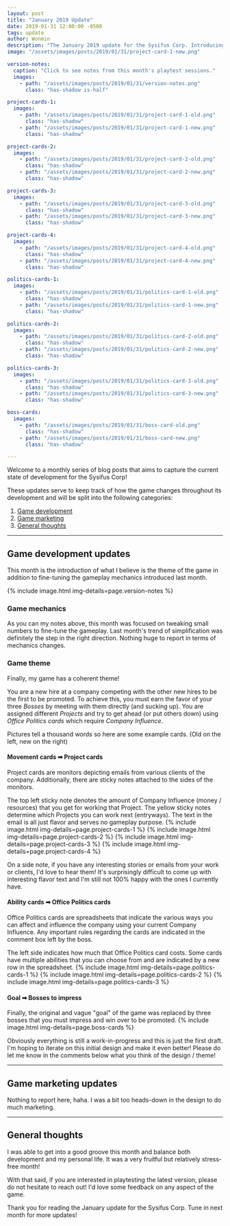 ```yaml
---
layout: post
title: "January 2019 Update"
date: 2019-01-31 12:00:00 -0500
tags: update
author: Wonmin
description: "The January 2019 update for the Sysifus Corp. Introducing the new theme! Read more about it here."
image: "/assets/images/posts/2019/01/31/project-card-1-new.png"

version-notes:
  caption: "Click to see notes from this month's playtest sessions."
  images:
    - path: "/assets/images/posts/2019/01/31/version-notes.png"
      class: "has-shadow is-half"

project-cards-1:
  images:
    - path: "/assets/images/posts/2019/01/31/project-card-1-old.png"
      class: "has-shadow"
    - path: "/assets/images/posts/2019/01/31/project-card-1-new.png"
      class: "has-shadow"

project-cards-2:
  images:
    - path: "/assets/images/posts/2019/01/31/project-card-2-old.png"
      class: "has-shadow"
    - path: "/assets/images/posts/2019/01/31/project-card-2-new.png"
      class: "has-shadow"

project-cards-3:
  images:
    - path: "/assets/images/posts/2019/01/31/project-card-3-old.png"
      class: "has-shadow"
    - path: "/assets/images/posts/2019/01/31/project-card-3-new.png"
      class: "has-shadow"

project-cards-4:
  images:
    - path: "/assets/images/posts/2019/01/31/project-card-4-old.png"
      class: "has-shadow"
    - path: "/assets/images/posts/2019/01/31/project-card-4-new.png"
      class: "has-shadow"

politics-cards-1:
  images:
    - path: "/assets/images/posts/2019/01/31/politics-card-1-old.png"
      class: "has-shadow"
    - path: "/assets/images/posts/2019/01/31/politics-card-1-new.png"
      class: "has-shadow"

politics-cards-2:
  images:
    - path: "/assets/images/posts/2019/01/31/politics-card-2-old.png"
      class: "has-shadow"
    - path: "/assets/images/posts/2019/01/31/politics-card-2-new.png"
      class: "has-shadow"

politics-cards-3:
  images:
    - path: "/assets/images/posts/2019/01/31/politics-card-3-old.png"
      class: "has-shadow"
    - path: "/assets/images/posts/2019/01/31/politics-card-3-new.png"
      class: "has-shadow"

boss-cards:
  images:
    - path: "/assets/images/posts/2019/01/31/boss-card-old.png"
      class: "has-shadow"
    - path: "/assets/images/posts/2019/01/31/boss-card-new.png"
      class: "has-shadow"

---
```


Welcome to a monthly series of blog posts that aims to capture the current state of development for the Sysifus Corp!

These updates serve to keep track of how the game changes throughout its development and will be split into the following categories:

1. [Game development](#game-development-updates)
2. [Game marketing](#game-marketing-updates)
3. [General thoughts](#general-thoughts)

---

## Game development updates ##

This month is the introduction of what I believe is the theme of the game in addition to fine-tuning the gameplay mechanics introduced last month.

{% include image.html img-details=page.version-notes %}

### Game mechanics

As you can my notes above, this month was focused on tweaking small numbers to fine-tune the gameplay. Last month's trend of simplification was definitely the step in the right direction. Nothing huge to report in terms of mechanics changes.

### Game theme

Finally, my game has a coherent theme!
>
You are a new hire at a company competing with the other new hires to be the first to be promoted. To achieve this, you must earn the favor of your three _Bosses_ by meeting with them directly (and sucking up). You are assigned different _Projects_ and try to get ahead (or put others down) using _Office Politics cards_ which require _Company Influence_.
>

Pictures tell a thousand words so here are some example cards. (Old on the left, new on the right)

#### Movement cards ➡ Project cards
Project cards are monitors depicting emails from various clients of the company. Additionally, there are sticky notes attached to the sides of the monitors.

The top left sticky note denotes the amount of Company Influence (money / resources) that you get for working that Project. The yellow sticky notes determine which Projects you can work next (entryways). The text in the email is all just flavor and serves no gameplay purpose.
{% include image.html img-details=page.project-cards-1 %}
{% include image.html img-details=page.project-cards-2 %}
{% include image.html img-details=page.project-cards-3 %}
{% include image.html img-details=page.project-cards-4 %}

On a side note, if you have any interesting stories or emails from your work or clients, I'd love to hear them! It's surprisingly difficult to come up with interesting flavor text and I'm still not 100% happy with the ones I currently have.

#### Ability cards ➡ Office Politics cards
Office Politics cards are spreadsheets that indicate the various ways you can affect and influence the company using your current Company Influence. Any important rules regarding the cards are indicated in the comment box left by the boss.

The left side indicates how much that Office Politics card costs. Some cards have multiple abilities that you can choose from and are indicated by a new row in the spreadsheet.
{% include image.html img-details=page.politics-cards-1 %}
{% include image.html img-details=page.politics-cards-2 %}
{% include image.html img-details=page.politics-cards-3 %}

#### Goal ➡ Bosses to impress
Finally, the original and vague "goal" of the game was replaced by three bosses that you must impress and win over to be promoted.
{% include image.html img-details=page.boss-cards %}

Obviously everything is still a work-in-progress and this is just the first draft. I'm hoping to iterate on this initial design and make it even better! Please do let me know in the comments below what you think of the design / theme!

---

## Game marketing updates ##

Nothing to report here, haha. I was a bit too heads-down in the design to do much marketing.

---

## General thoughts ##

I was able to get into a good groove this month and balance both development and my personal life. It was a very fruitful but relatively stress-free month!

With that said, if you are interested in playtesting the latest version, please do not hesitate to reach out! I'd love some feedback on any aspect of the game.

Thank you for reading the January update for the Sysifus Corp. Tune in next month for more updates!
